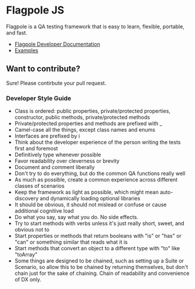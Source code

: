 # Flagpole JS

Flagpole is a QA testing framework that is easy to learn, flexible, portable, and fast.

- [Flagpole Developer Documentation](https://flagpolejs.github.io/flagpole)
- [Examples](https://github.com/flocasts/flagpole/tree/master/tests)

## Want to contribute?

Sure! Please contirbute your pull request.

### Developer Style Guide

- Class is ordered: public properties, private/protected properties, constructor, public methods, private/protected methods
- Private/protected properties and methods are prefixed with \_
- Camel-case all the things, except class names and enums
- Interfaces are prefixed by i
- Think about the developer experience of the person writing the tests first and foremost
- Definitively type whenever possible
- Favor readability over cleverness or brevity
- Document and comment liberally
- Don't try to do everything, but do the common QA functions really well
- As much as possible, create a common experience across different classes of scenarios
- Keep the framework as light as possible, which might mean auto-discovery and dynamically loading optional libraries
- It should be obvious, it should not mislead or confuse or cause additional cognitive load
- Do what you say, say what you do. No side effects.
- Try to start methods with verbs unless it's just really short, sweet, and obvious not to
- Start properties or methods that return booleans with "is" or "has" or "can" or something similar that reads what it is
- Start methods that convert an object to a different type with "to" like "toArray"
- Some things are designed to be chained, such as setting up a Suite or Scenario, so allow this to be chained by returning themselves, but don't chain just for the sake of chaining. Chain of readability and convenience of DX only.
